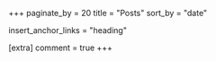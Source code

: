 +++
paginate_by = 20
title = "Posts"
sort_by = "date"

insert_anchor_links = "heading"

[extra]
comment = true
+++
